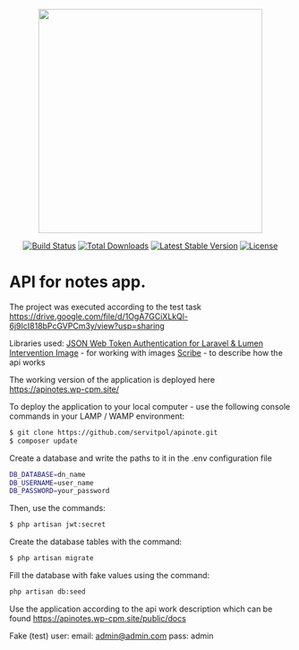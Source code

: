 <p align="center"><a href="https://laravel.com" target="_blank"><img src="https://raw.githubusercontent.com/laravel/art/master/logo-lockup/5%20SVG/2%20CMYK/1%20Full%20Color/laravel-logolockup-cmyk-red.svg" width="400"></a></p>

<p align="center">
<a href="https://travis-ci.org/laravel/framework"><img src="https://travis-ci.org/laravel/framework.svg" alt="Build Status"></a>
<a href="https://packagist.org/packages/laravel/framework"><img src="https://poser.pugx.org/laravel/framework/d/total.svg" alt="Total Downloads"></a>
<a href="https://packagist.org/packages/laravel/framework"><img src="https://poser.pugx.org/laravel/framework/v/stable.svg" alt="Latest Stable Version"></a>
<a href="https://packagist.org/packages/laravel/framework"><img src="https://poser.pugx.org/laravel/framework/license.svg" alt="License"></a>
</p>

# API for notes app.

The project was executed according to the test task https://drive.google.com/file/d/1OgA7GCiXLkQl-6j9IcI818bPcGVPCm3y/view?usp=sharing

Libraries used:
[JSON Web Token Authentication for Laravel & Lumen](https://github.com/tymondesigns/jwt-auth)
[Intervention Image](https://github.com/Intervention/image) - for working with images
[Scribe](https://github.com/knuckleswtf/scribe) - to describe how the api works


The working version of the application is deployed here https://apinotes.wp-cpm.site/

To deploy the application to your local computer - use the following console commands in your LAMP / WAMP environment:
```sh
$ git clone https://github.com/servitpol/apinote.git
$ composer update
```


Create a database and write the paths to it in the .env configuration file
```sh
DB_DATABASE=dn_name
DB_USERNAME=user_name
DB_PASSWORD=your_password
```

Then, use the commands:
```sh
$ php artisan jwt:secret
```
Create the database tables with the command:

```sh
$ php artisan migrate
```

Fill the database with fake values using the command:

```sh
php artisan db:seed
```
Use the application according to the api work description which can be found https://apinotes.wp-cpm.site/public/docs

Fake (test) user:
email: admin@admin.com
pass: admin